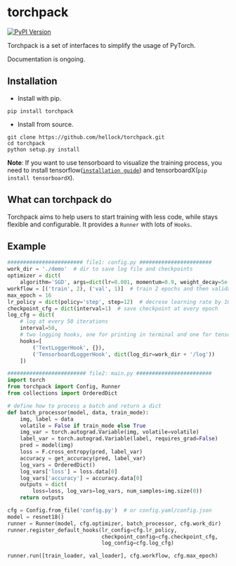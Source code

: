 # torchpack

[![PyPI Version](https://img.shields.io/pypi/v/torchpack.svg)](https://pypi.python.org/pypi/torchpack)

Torchpack is a set of interfaces to simplify the usage of PyTorch.

Documentation is ongoing.


## Installation

- Install with pip. 
```
pip install torchpack
```
- Install from source.
```
git clone https://github.com/hellock/torchpack.git
cd torchpack
python setup.py install
```

**Note**: If you want to use tensorboard to visualize the training process, you need to
install tensorflow([`installation guide`](https://www.tensorflow.org/install/install_linux)) and tensorboardX(`pip install tensorboardX`).

## What can torchpack do

Torchpack aims to help users to start training with less code, while stays
flexible and configurable. It provides a `Runner` with lots of `Hooks`.

## Example

```python
######################## file1: config.py #######################
work_dir = './demo'  # dir to save log file and checkpoints
optimizer = dict(
    algorithm='SGD', args=dict(lr=0.001, momentum=0.9, weight_decay=5e-4))
workflow = [('train', 2), ('val', 1)]  # train 2 epochs and then validate 1 epochs, iteratively
max_epoch = 16
lr_policy = dict(policy='step', step=12)  # decrese learning rate by 10 every 12 epochs
checkpoint_cfg = dict(interval=1)  # save checkpoint at every epoch
log_cfg = dict(
    # log at every 50 iterations
    interval=50,
    # two logging hooks, one for printing in terminal and one for tensorboard visualization
    hooks=[
        ('TextLoggerHook', {}),
        ('TensorboardLoggerHook', dict(log_dir=work_dir + '/log'))
    ])

######################### file2: main.py ########################
import torch
from torchpack import Config, Runner
from collections import OrderedDict

# define how to process a batch and return a dict
def batch_processor(model, data, train_mode):
    img, label = data
    volatile = False if train_mode else True
    img_var = torch.autograd.Variable(img, volatile=volatile)
    label_var = torch.autograd.Variable(label, requires_grad=False)
    pred = model(img)
    loss = F.cross_entropy(pred, label_var)
    accuracy = get_accuracy(pred, label_var)
    log_vars = OrderedDict()
    log_vars['loss'] = loss.data[0]
    log_vars['accuracy'] = accuracy.data[0]
    outputs = dict(
        loss=loss, log_vars=log_vars, num_samples=img.size(0))
    return outputs

cfg = Config.from_file('config.py')  # or config.yaml/config.json
model = resnet18()
runner = Runner(model, cfg.optimizer, batch_processor, cfg.work_dir)
runner.register_default_hooks(lr_config=cfg.lr_policy,
                              checkpoint_config=cfg.checkpoint_cfg,
                              log_config=cfg.log_cfg)

runner.run([train_loader, val_loader], cfg.workflow, cfg.max_epoch)
```